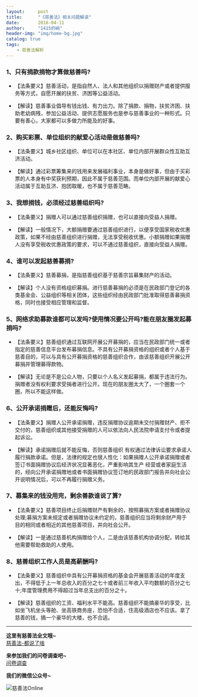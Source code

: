 ```yaml
---
layout:     post
title:      "《慈善法》相关问题解读"
date:       2016-04-11
author:     "1415的碗"
header-img: "img/home-bg.jpg"
catalog: true
tags:
    - 慈善法解析
---
```


### 1、只有捐款捐物才算做慈善吗?

- 【法条要义】慈善活动，是指自然人、法人和其他组织以捐赠财产或者提供服务等方式，自愿开展的扶贫、济困等公益活动。

- 【解读】慈善事业倡导有钱出钱、有力出力。除了捐款、捐物，扶贫济困、扶助老幼病残，参加公益活动、提供志愿服务也是参与慈善事业的一种形式。只要有善心，大家都可以多做力所能及的好事。

### 2、购买彩票、单位组织的献爱心活动是做慈善吗?

- 【法条要义】城乡社区组织、单位可以在本社区、单位内部开展群众性互助互济活动。

- 【解读】通过彩票筹集来的钱用来发展福利事业，本身是做好事，但由于买彩票的人本身有中奖获利预期，因此不属于慈善范围。而单位内部开展的献爱心活动属于互助互济、抱团取暖，也不属于慈善范畴。

### 3、我想捐钱，必须经过慈善组织吗?

- 【法条要义】捐赠人可以通过慈善组织捐赠，也可以直接向受益人捐赠。

- 【解读】一般情况下，大额捐赠要通过慈善组织进行，以便享受国家税收优惠政策，如果不经由慈善组织进行捐赠，无法享受税收优惠。小额捐赠如果捐赠人没有享受税收优惠政策的要求，可以不通过慈善组织，直接向受益人捐赠。

### 4、谁可以发起慈善募捐?

- 【法条要义】慈善募捐，是指慈善组织基于慈善宗旨募集财产的活动。

- 【解读】个人没有资格组织募捐。进行慈善募捐的必须是在民政部门登记的各类基金会、公益组织等相关团体，这些组织经由民政部门批准取得慈善募捐资格，同时也接受相应管理和监督。

### 5、网络求助募款谁都可以发吗?使用情况要公开吗?能在朋友圈发起募捐吗?

- 【法条要义】慈善组织通过互联网开展公开募捐的，应当在民政部门统一或者指定的慈善信息平台发布募捐信息。不具有公开募捐资格的组织或者个人基于慈善目的，可以与具有公开募捐资格的慈善组织合作，由该慈善组织开展公开募捐并管理募得款物。

- 【解读】无论是不是公众人物，只要以个人名义发起募捐，都属于违法行为。捐赠者没有权利要求受捐者进行公开。现在的朋友圈太大了，一个圈套一个圈，所以不能这样做。

### 6、公开承诺捐赠后，还能反悔吗?

- 【法条要义】捐赠人公开承诺捐赠，违反捐赠协议逾期未交付捐赠财产、拒不交付的，慈善组织或其他接受捐赠的人可以依法向人民法院申请支付令或者提起诉讼。

- 【解读】承诺捐赠后就不能反悔，否则慈善组织 有权通过法律诉讼要求承诺人履行捐款承诺。但是，法律的规定也很人性化：如果捐赠人公开承诺捐赠或者签订书面捐赠协议后经济状况显著恶化，严重影响其生产 经营或者家庭生活的，经向公开承诺捐赠地或者书面捐赠协议签订地的民政部门报告并向社会公开说明情况后，可以不再履行捐赠义务。

### 7、募集来的钱没用完，剩余善款谁说了算?

- 【法条要义】慈善项目终止后捐赠财产有剩余的，按照募捐方案或者捐赠协议处理;募捐方案未规定或者捐赠协议未约定的，慈善组织应当将剩余财产用于目的相同或者相近的其他慈善项目，并向社会公开。

- 【解读】一是通过慈善机构捐赠给个人，二是由该慈善机构协调分配，转给其他需要帮助救助的人使用。

### 8、慈善组织工作人员是高薪酬吗?

- 【法条要义】慈善组织中具有公开募捐资格的基金会开展慈善活动的年度支出，不得低于上一年总收入的百分之七十或者前三年收入平均数额的百分之七十;年度管理费用不得超过当年总支出的百分之十。

- 【解读】慈善组织的工资、福利水平不能高。慈善组织不能搞豪华的享受，比如坐飞机坐头等舱、坐高铁商务座，恐怕不合适，住高级酒店也不应该。拿了慈善的钱，搞一个豪华的大楼，也不合适。

----------
**这里有慈善法全文哦~**
<br>
<a href = "http://ssdut1415.github.io/2016/04/04/%E6%85%88%E5%96%84%E6%B3%95-%E9%83%BD%E8%AF%B4%E4%BA%86%E5%95%A5-_/" >慈善法-都说了啥</a>
<br>

**来参加我们的问卷调查吧~**
<br>
<a href="http://www.sojump.com/jq/7657596.aspx">问卷调查</a>

**我们的微信公众号~**

![慈善法Online](http://i.imgur.com/bpQRLhc.jpg)
